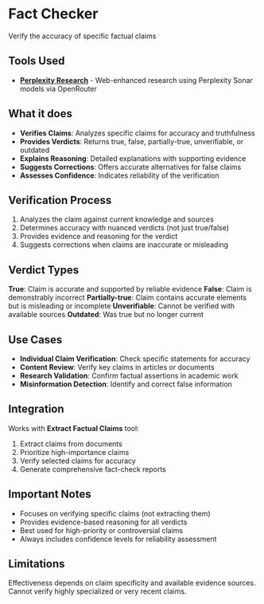# Fact Checker

Verify the accuracy of specific factual claims

## Tools Used

- **[Perplexity Research](/api/tools/perplexity-research)** - Web-enhanced research using Perplexity Sonar models via OpenRouter

## What it does

- **Verifies Claims**: Analyzes specific claims for accuracy and truthfulness
- **Provides Verdicts**: Returns true, false, partially-true, unverifiable, or outdated
- **Explains Reasoning**: Detailed explanations with supporting evidence
- **Suggests Corrections**: Offers accurate alternatives for false claims
- **Assesses Confidence**: Indicates reliability of the verification

## Verification Process

1. Analyzes the claim against current knowledge and sources
2. Determines accuracy with nuanced verdicts (not just true/false)
3. Provides evidence and reasoning for the verdict
4. Suggests corrections when claims are inaccurate or misleading

## Verdict Types

**True**: Claim is accurate and supported by reliable evidence
**False**: Claim is demonstrably incorrect
**Partially-true**: Claim contains accurate elements but is misleading or incomplete
**Unverifiable**: Cannot be verified with available sources
**Outdated**: Was true but no longer current

## Use Cases

- **Individual Claim Verification**: Check specific statements for accuracy
- **Content Review**: Verify key claims in articles or documents
- **Research Validation**: Confirm factual assertions in academic work
- **Misinformation Detection**: Identify and correct false information

## Integration

Works with **Extract Factual Claims** tool:
1. Extract claims from documents
2. Prioritize high-importance claims
3. Verify selected claims for accuracy
4. Generate comprehensive fact-check reports

## Important Notes

- Focuses on verifying specific claims (not extracting them)
- Provides evidence-based reasoning for all verdicts
- Best used for high-priority or controversial claims
- Always includes confidence levels for reliability assessment

## Limitations

Effectiveness depends on claim specificity and available evidence sources. Cannot verify highly specialized or very recent claims.
